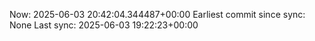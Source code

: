 Now: 2025-06-03 20:42:04.344487+00:00 Earliest commit since sync: None Last sync: 2025-06-03 19:22:23+00:00
